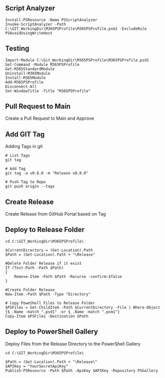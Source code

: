 ## Script Analyzer

```pwsh
Install-PSResource -Name PSScriptAnalyzer
Invoke-ScriptAnalyzer -Path C:\GIT_WorkingDir\M365PSProfile\M365PSProfile.psm1 -ExcludeRule PSAvoidUsingWriteHost
```

## Testing

```pwsh
Import-Module C:\Git_WorkingDir\M365PSProfile\M365PSProfile.psd1
Get-Command -Module M365PSProfile
Get-M365StandardModule
Uninstall-M365Module
Install-M365Module
Add-M365PSProfile
Disconnect-All
Set-WindowTitle -Title "M365PSProfile"
```

## Pull Request to Main

Create a Pull Request to Main and Approve

## Add GIT Tag

Adding Tags in git

```pwsh
# List Tags
git tag

# Add Tag
git tag -a v0.8.0 -m "Release v0.8.0"

# Push Tag to Repo
git push origin --tags
```

## Create Release

Create Release from GitHub Portal based on Tag

## Deploy to Release Folder

```pwsh
cd C:\GIT_WorkingDir\M365PSProfile\

$CurrentDirectory = (Get-Location).Path
$Path = (Get-Location).Path + "\Release"

#Delete Folder Release if it exist
If (Test-Path -Path $Path)
{
    Remove-Item -Path $Path -Recurse -confirm:$false
}

#Create Folder Release
New-Item -Path $Path -Type "Directory"

# Copy PoweShell Files to Release Folder
$PSFiles = Get-ChildItem -Path $CurrentDirectory -File | Where-Object {$_.Name -match ".psd1" -or $_.Name -match ".psm1"}
Copy-Item $PSFiles -Destination $Path
```

## Deploy to PowerShell Gallery

Deploy Files from the Release Directory to the PowerShell Gallery

```pwsh
cd C:\GIT_WorkingDir\M365PSProfile\

$Path = (Get-Location).Path + "\Release\"
$APIKey = "YourSecretApiKey"
Publish-PSResource -Path $Path -ApiKey $APIKey -Repository PSGallery
```
